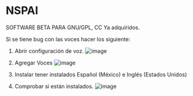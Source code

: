 # NSPAI
SOFTWARE BETA PARA GNU/GPL, CC Ya adquiridos.

Si se tiene bug con las voces hacer los siguiente:

1. Abrir configuración de voz.
![image](https://user-images.githubusercontent.com/37847961/148799472-dfc17e2f-223b-48b1-9ab9-01c4e6e6a90f.png)

2. Agregar Voces
![image](https://user-images.githubusercontent.com/37847961/148799618-c2f12e88-41cb-4131-bba3-a65d8176b853.png)

3. Instalar tener instalados Español (México) e Inglés (Estados Unidos)

4. Comprobar si están instalados.
![image](https://user-images.githubusercontent.com/37847961/148800006-d8d43ea3-2a3e-4151-83e6-477205c33f42.png)
